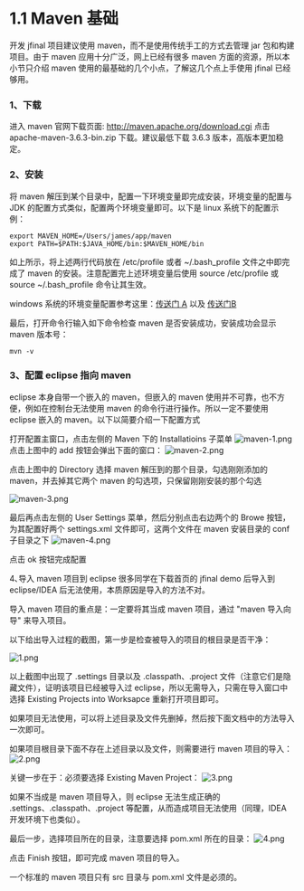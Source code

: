 # 1.1 Maven 基础
开发 jfinal 项目建议使用 maven，而不是使用传统手工的方式去管理 jar 包和构建项目。由于 maven 应用十分广泛，网上已经有很多 maven 方面的资源，所以本小节只介绍 maven 使用的最基础的几个小点，了解这几个点上手使用 jfinal 已经够用。

### 1、下载
   进入 maven 官网下载页面: http://maven.apache.org/download.cgi  点击 apache-maven-3.6.3-bin.zip 下载。建议最低下载 3.6.3 版本，高版本更加稳定。

### 2、安装
   将 maven 解压到某个目录中，配置一下环境变量即完成安装，环境变量的配置与 JDK 的配置方式类似，配置两个环境变量即可。以下是 linux 系统下的配置示例：
```
export MAVEN_HOME=/Users/james/app/maven
export PATH=$PATH:$JAVA_HOME/bin:$MAVEN_HOME/bin
```

如上所示，将上述两行代码放在 /etc/profile 或者 ~/.bash_profile 文件之中即完成了 maven 的安装。注意配置完上述环境变量后使用 source /etc/profile 或 source ~/.bash_profile 命令让其生效。

windows 系统的环境变量配置参考这里：[传送门 A](https://jingyan.baidu.com/article/ae97a646026306bbfd461dd6.html)  以及 
    [传送门B](https://jingyan.baidu.com/article/4f7d5712fb49321a201927bd.html)

最后，打开命令行输入如下命令检查 maven 是否安装成功，安装成功会显示 maven 版本号：
```
mvn -v
```

### 3、配置 eclipse 指向 maven
eclipse 本身自带一个嵌入的 maven，但嵌入的 maven 使用并不可靠，也不方便，例如在控制台无法使用 maven 的命令行进行操作。所以一定不要使用 eclipse 嵌入的 maven。以下以简要介绍一下配置方式


打开配置主窗口，点击左侧的 Maven 下的 Installatioins 子菜单
![maven-1.png](/jfinal-doc/1.1/1_20181130114319.png)
点击上图中的 add 按钮会弹出下面的窗口：
![maven-2.png](/jfinal-doc/1.1/1_20181130114543.png)




点击上图中的 Directory 选择 maven 解压到的那个目录，勾选刚刚添加的 maven，并去掉其它两个 maven 的勾选项，只保留刚刚安装的那个勾选

![maven-3.png](/jfinal-doc/1.1/1_20181130114659.png)



最后再点击左侧的 User Settings 菜单，然后分别点击右边两个的 Browe 按钮，为其配置好两个 settings.xml 文件即可，这两个文件在 maven 安装目录的 conf 子目录之下
![maven-4.png](/jfinal-doc/1.1/1_20181130114845.png)


点击 ok 按钮完成配置



4､导入 maven 项目到 eclipse
很多同学在下载首页的 jfinal demo 后导入到 eclipse/IDEA 后无法使用，本质原因是导入的方法不对。

导入 maven 项目的重点是：一定要将其当成 maven 项目，通过 "maven 导入向导" 来导入项目。

以下给出导入过程的截图，第一步是检查被导入的项目的根目录是否干净：

![1.png](/jfinal-doc/1.1/1_20210429144424.png)

以上截图中出现了 .settings 目录以及 .classpath、.project 文件（注意它们是隐藏文件），证明该项目已经被导入过 eclipse，所以无需导入，只需在导入窗口中选择 Existing Projects into Worksapce 重新打开项目即可。

如果项目无法使用，可以将上述目录及文件先删掉，然后按下面文档中的方法导入一次即可。

如果项目根目录下面不存在上述目录以及文件，则需要进行 maven 项目的导入：
![2.png](/jfinal-doc/1.1/1_20210429145210.png)


关键一步在于：必须要选择 Existing Maven Project：
![3.png](/jfinal-doc/1.1/1_20210429145336.png)

如果不当成是 maven 项目导入，则 eclipse 无法生成正确的 .settings、.classpath、.project 等配置，从而造成项目无法使用（同理，IDEA 开发环境下也类似）。

最后一步，选择项目所在的目录，注意要选择 pom.xml 所在的目录：
![4.png](/jfinal-doc/1.1/1_20210429145828.png)

点击 Finish 按钮，即可完成 maven 项目的导入。

一个标准的 maven 项目只有 src 目录与 pom.xml 文件是必须的。